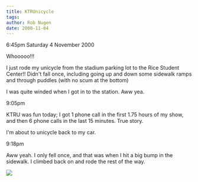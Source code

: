 ```yaml
---
title: KTRUnicycle
tags: 
author: Rob Nugen
date: 2000-11-04
---
```


<p class=date>6:45pm Saturday 4 November 2000

<p>Whooooo!!!

<p>I just rode my unicycle from the stadium parking lot to the Rice Student
Center!!  Didn't fall once, including going up and down some sidewalk ramps
and through puddles (with no scum at the bottom)

<p>I was quite winded when I got in to the station.  Aww yea.

<p class=date>9:05pm

<p>KTRU was fun today; I got 1 phone call in the first 1.75 hours of my
show, and then 6 phone calls in the last 15 minutes.  True story.

<p>I'm about to unicycle back to my car.

<p class=date>9:18pm

<p>Aww yeah.  I only fell once, and that was when I hit a big bump in the
sidewalk.  I climbed back on and rode the rest of the way.

<p><img src="/images/rob/wL-ROB.gif">

